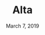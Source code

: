 ---
date: March 7, 2019
title: Alta
company: Oracle
link: https://www.oracle.com/webfolder/ux/middleware/alta/index.html
image: images/systems/alta.jpg
description: The Oracle Alta UI system was used to develop the most recent Oracle Cloud products, the latest versions of Oracle Fusion Applications, a number of innovative mobile applications, with many more to come.

---